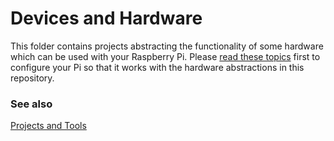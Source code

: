 ﻿# Devices and Hardware

This folder contains projects abstracting the functionality of some hardware which can be used with your Raspberry Pi. Please [read these topics](Help/TOC.md) first to configure your Pi so that it works with the hardware abstractions in this repository.

### See also

[Projects and Tools](../README.md)